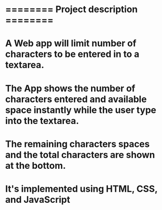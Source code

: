 # ======== Project description ========
# 
# A Web app will limit number of characters to be entered in to a textarea.
# The App shows the number of characters entered and available space instantly while the user type into the textarea.
# The remaining characters spaces and the total characters are shown at the bottom.

# It's implemented using HTML, CSS, and JavaScript
